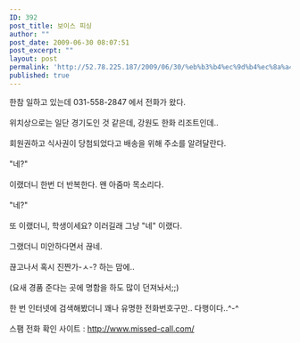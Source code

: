 ```yaml
---
ID: 392
post_title: 보이스 피싱
author: ""
post_date: 2009-06-30 08:07:51
post_excerpt: ""
layout: post
permalink: 'http://52.78.225.187/2009/06/30/%eb%b3%b4%ec%9d%b4%ec%8a%a4-%ed%94%bc%ec%8b%b1/'
published: true
---
```

<P>한참 일하고 있는데 031-558-2847 에서 전화가 왔다.<BR><BR>위치상으로는 일단 경기도인 것 같은데, 강원도 한화 리조트인데..<BR><BR>회원권하고 식사권이 당첨되었다고 배송을 위해 주소를 알려달란다.<BR><BR>"네?"<BR><BR>이랬더니 한번 더 반복한다. 왠 아줌마 목소리다.<BR><BR>"네?"<BR><BR>또 이랬더니, 학생이세요? 이러길래 그냥 "네" 이랬다.<BR><BR>그랬더니 미안하다면서 끊네.<BR><BR>끊고나서 혹시 진짠가-ㅅ-? 하는 맘에..<BR>&nbsp;<BR>(요새 경품 준다는 곳에 명함을 하도 많이 던져놔서;;)<BR><BR>한 번 인터넷에 검색해봤더니 꽤나 유명한 전화번호구만.. 다행이다..^-^<BR><BR>스팸 전화 확인 사이트 : <A href="http://www.missed-call.com/">http://www.missed-call.com/</A></P>